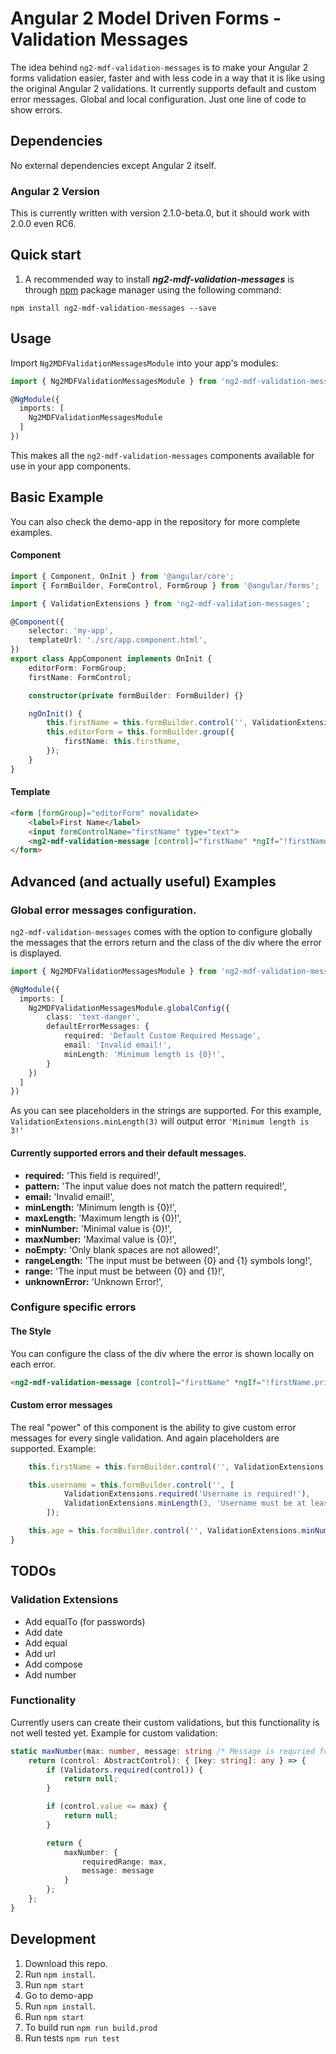 # Angular 2 Model Driven Forms - Validation Messages
The idea behind `ng2-mdf-validation-messages` is to make your Angular 2 forms validation easier, faster and with less code in a way that it is like using the original Angular 2 validations. It currently supports default and custom error messages. Global and local configuration. Just one line of code to show errors.

## Dependencies
No external dependencies except Angular 2 itself.

### Angular 2 Version
This is currently written with version 2.1.0-beta.0, but it should work with 2.0.0 even RC6.

## Quick start

1. A recommended way to install ***ng2-mdf-validation-messages*** is through [npm](https://www.npmjs.com/package/ng2-mdf-validation-messages) package manager using the following command:

  `npm install ng2-mdf-validation-messages --save`

Usage
-----

Import `Ng2MDFValidationMessagesModule` into your app's modules:

```TypeScript
import { Ng2MDFValidationMessagesModule } from 'ng2-mdf-validation-messages';

@NgModule({
  imports: [
    Ng2MDFValidationMessagesModule
  ]
})
```

This makes all the `ng2-mdf-validation-messages` components available for use in your app components.
## Basic Example

You can also check the demo-app in the repository for more complete examples.

#### Component
```TypeScript
import { Component, OnInit } from '@angular/core';
import { FormBuilder, FormControl, FormGroup } from '@angular/forms';

import { ValidationExtensions } from 'ng2-mdf-validation-messages';

@Component({
    selector: 'my-app',
    templateUrl: './src/app.component.html',
})
export class AppComponent implements OnInit {
    editorForm: FormGroup;
    firstName: FormControl;

    constructor(private formBuilder: FormBuilder) {}

    ngOnInit() {
        this.firstName = this.formBuilder.control('', ValidationExtensions.required());
        this.editorForm = this.formBuilder.group({
            firstName: this.firstName,
        });
    }
}
```

#### Template

```HTML
<form [formGroup]="editorForm" novalidate>
    <label>First Name</label>
    <input formControlName="firstName" type="text">
    <ng2-mdf-validation-message [control]="firstName" *ngIf="!firstName.pristine"></ng2-mdf-validation-message>
</form>
```


## Advanced (and actually useful) Examples

### Global error messages configuration.
`ng2-mdf-validation-messages` comes with the option to configure globally the messages that the errors return and the class of the div where the error is displayed.

```TypeScript
import { Ng2MDFValidationMessagesModule } from 'ng2-mdf-validation-messages';

@NgModule({
  imports: [
    Ng2MDFValidationMessagesModule.globalConfig({
        class: 'text-danger',
        defaultErrorMessages: {
            required: 'Default Custom Required Message',
            email: 'Invalid email!',
            minLength: 'Minimum length is {0}!',
        }
    })
  ]
})
```

As you can see placeholders in the strings are supported. For this example, `ValidationExtensions.minLength(3)` will output error `'Minimum length is 3!'`

#### Currently supported errors and their default messages.
* **required:** 'This field is required!',
* **pattern:** 'The input value does not match the pattern required!',
* **email:** 'Invalid email!',
* **minLength:** 'Minimum length is {0}!',
* **maxLength:** 'Maximum length is {0}!',
* **minNumber:** 'Minimal value is {0}!',
* **maxNumber:** 'Maximal value is {0}!',
* **noEmpty:** 'Only blank spaces are not allowed!',
* **rangeLength:** 'The input must be between {0} and {1} symbols long!',
* **range:** 'The input must be between {0} and {1}!',
* **unknownError:** 'Unknown Error!',

### Configure specific errors

#### The Style
You can configure the class of the div where the error is shown locally on each error.

```HTML
<ng2-mdf-validation-message [control]="firstName" *ngIf="!firstName.pristine" [class]="'text-danger'"></ng2-mdf-validation-message>
```

#### Custom error messages

The real "power" of this component is the ability to give custom error messages for every single validation. And again placeholders are supported. Example:

```TypeScript
    this.firstName = this.formBuilder.control('', ValidationExtensions.required('First name is required!'));

    this.username = this.formBuilder.control('', [
            ValidationExtensions.required('Username is required!'),
            ValidationExtensions.minLength(3, 'Username must be at least {0} symbols long!')
        ]);

    this.age = this.formBuilder.control('', ValidationExtensions.minNumber(18, 'Minimum age to enter is {0}!'));
}
```

## TODOs
### Validation Extensions
* Add equalTo (for passwords)
* Add date
* Add equal
* Add url
* Add compose
* Add number

### Functionality
Currently users can create their custom validations, but this functionality is not well tested yet. Example for custom validation:

```TypeScript
static maxNumber(max: number, message: string /* Message is requried for custom validations */): ValidatorFn {
    return (control: AbstractControl): { [key: string]: any } => {
        if (Validators.required(control)) {
            return null;
        }

        if (control.value <= max) {
            return null;
        }

        return {
            maxNumber: {
                requiredRange: max,
                message: message
            }
        };
    };
}
```

## Development

1. Download this repo.
2. Run `npm install`.
3. Run `npm start`
3. Go to demo-app
5. Run `npm install`.
4. Run `npm start`
7. To build run `npm run build.prod`
8. Run tests `npm run test`
